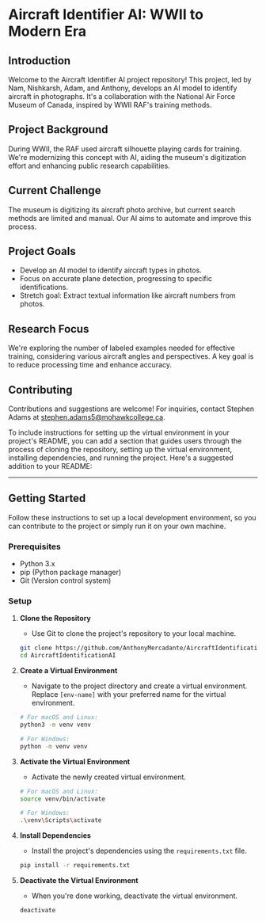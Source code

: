# Aircraft Identifier AI: WWII to Modern Era

## Introduction
Welcome to the Aircraft Identifier AI project repository! This project, led by Nam, Nishkarsh, Adam, and Anthony, develops an AI model to identify aircraft in photographs. It's a collaboration with the National Air Force Museum of Canada, inspired by WWII RAF's training methods.

## Project Background
During WWII, the RAF used aircraft silhouette playing cards for training. We're modernizing this concept with AI, aiding the museum's digitization effort and enhancing public research capabilities.

## Current Challenge
The museum is digitizing its aircraft photo archive, but current search methods are limited and manual. Our AI aims to automate and improve this process.

## Project Goals
- Develop an AI model to identify aircraft types in photos.
- Focus on accurate plane detection, progressing to specific identifications.
- Stretch goal: Extract textual information like aircraft numbers from photos.

## Research Focus
We're exploring the number of labeled examples needed for effective training, considering various aircraft angles and perspectives. A key goal is to reduce processing time and enhance accuracy.

## Contributing
Contributions and suggestions are welcome! For inquiries, contact Stephen Adams at [stephen.adams5@mohawkcollege.ca](mailto:stephen.adams5@mohawkcollege.ca).

To include instructions for setting up the virtual environment in your project's README, you can add a section that guides users through the process of cloning the repository, setting up the virtual environment, installing dependencies, and running the project. Here's a suggested addition to your README:

---

## Getting Started

Follow these instructions to set up a local development environment, so you can contribute to the project or simply run it on your own machine.

### Prerequisites
- Python 3.x
- pip (Python package manager)
- Git (Version control system)

### Setup
1. **Clone the Repository**
   - Use Git to clone the project's repository to your local machine.
   ```bash
   git clone https://github.com/AnthonyMercadante/AircraftIdentificationAI.git
   cd AircraftIdentificationAI
   ```

2. **Create a Virtual Environment**
   - Navigate to the project directory and create a virtual environment. Replace `[env-name]` with your preferred name for the virtual environment.
   ```bash
   # For macOS and Linux:
   python3 -m venv venv

   # For Windows:
   python -m venv venv
   ```

3. **Activate the Virtual Environment**
   - Activate the newly created virtual environment.
   ```bash
   # For macOS and Linux:
   source venv/bin/activate

   # For Windows:
   .\venv\Scripts\activate
   ```

4. **Install Dependencies**
   - Install the project's dependencies using the `requirements.txt` file.
   ```bash
   pip install -r requirements.txt
   ```

5. **Deactivate the Virtual Environment**
   - When you're done working, deactivate the virtual environment.
   ```bash
   deactivate
   ```
